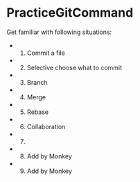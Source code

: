 # PracticeGitCommand


Get familiar with following situations:
- 1. Commit a file
- 2. Selective choose what to commit
- 3. Branch
- 4. Merge
- 5. Rebase
- 6. Collaboration 
- 7. 
- 8. Add by Monkey
- 9. Add by Monkey